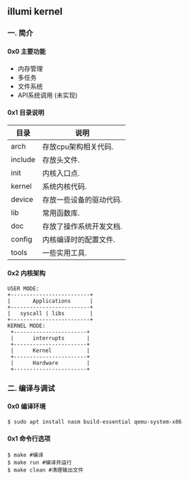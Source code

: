 ## illumi kernel
### 一. 简介
#### 0x0 主要功能
* 内存管理
* 多任务
* 文件系统
* API系统调用 (未实现)

#### 0x1 目录说明
|  目录  |  说明  |
|-------|--------|
|arch   | 存放cpu架构相关代码.|
|include| 存放头文件.|
|init   | 内核入口点.|
|kernel | 系统内核代码.|
|device | 存放一些设备的驱动代码.|
|lib    | 常用函数库.|
|doc    | 存放了操作系统开发文档.|
|config | 内核编译时的配置文件.|
|tools  | 一些实用工具.|
#### 0x2 内核架构
```
USER MODE:
+-------------------------+
|		Applications	  |
+-------------------------+
| 	syscall | libs		  |
+-------------------------+
KERNEL MODE:
 +-----------------------+
 |		interrupts		 |
 +-----------------------+
 |		Kernel			 |
 +-----------------------+
 |		Hardware		 |
 +-----------------------+
```

### 二. 编译与调试
#### 0x0 编译环境
```shell
$ sudo apt install nasm build-essential qemu-system-x86
```

#### 0x1 命令行选项
```shell
$ make #编译
$ make run #编译并运行
$ make clean #清理输出文件
```
